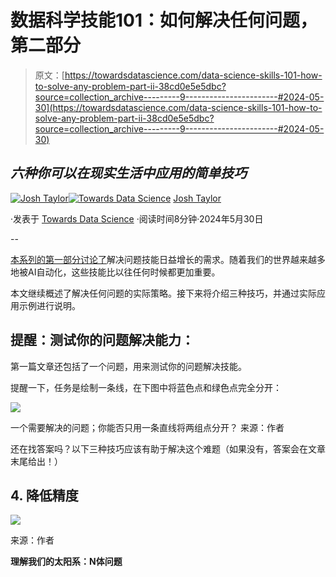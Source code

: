 # 数据科学技能101：如何解决任何问题，第二部分

> 原文：[https://towardsdatascience.com/data-science-skills-101-how-to-solve-any-problem-part-ii-38cd0e5e5dbc?source=collection_archive---------9-----------------------#2024-05-30](https://towardsdatascience.com/data-science-skills-101-how-to-solve-any-problem-part-ii-38cd0e5e5dbc?source=collection_archive---------9-----------------------#2024-05-30)

## *六种你可以在现实生活中应用的简单技巧*

[](https://medium.com/@thejoshtaylor?source=post_page---byline--38cd0e5e5dbc--------------------------------)[![Josh Taylor](../Images/e3c9cb25df3e0b870d28b5844cd3ddff.png)](https://medium.com/@thejoshtaylor?source=post_page---byline--38cd0e5e5dbc--------------------------------)[](https://towardsdatascience.com/?source=post_page---byline--38cd0e5e5dbc--------------------------------)[![Towards Data Science](../Images/a6ff2676ffcc0c7aad8aaf1d79379785.png)](https://towardsdatascience.com/?source=post_page---byline--38cd0e5e5dbc--------------------------------) [Josh Taylor](https://medium.com/@thejoshtaylor?source=post_page---byline--38cd0e5e5dbc--------------------------------)

·发表于 [Towards Data Science](https://towardsdatascience.com/?source=post_page---byline--38cd0e5e5dbc--------------------------------) ·阅读时间8分钟·2024年5月30日

--

[本系列的第一部分讨论了](/data-science-skills-101-how-to-solve-any-problem-2cb69e2e8aa1)解决问题技能日益增长的需求。随着我们的世界越来越多地被AI自动化，这些技能比以往任何时候都更加重要。

本文继续概述了解决任何问题的实际策略。接下来将介绍三种技巧，并通过实际应用示例进行说明。

## 提醒：测试你的问题解决能力：

第一篇文章还包括了一个问题，用来测试你的问题解决技能。

提醒一下，任务是绘制一条线，在下图中将蓝色点和绿色点完全分开：

![](../Images/b2f078a1f5dbe46b79a69cd961d63c44.png)

一个需要解决的问题；你能否只用一条直线将两组点分开？ 来源：作者

还在找答案吗？以下三种技巧应该有助于解决这个难题（如果没有，答案会在文章末尾给出！）

## 4\. 降低精度

![](../Images/3dd5a8d0ac41e676d1d9b2841b1cd2f1.png)

来源：作者

**理解我们的太阳系：N体问题**
